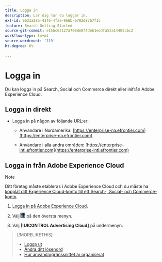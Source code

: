 ```yaml
---
title: Logga in
description: Lär dig hur du loggar in.
exl-id: 9631a285-41f6-4fae-966b-e702d87b7f1c
feature: Search Getting Started
source-git-commit: e16bc62127a708de8f4deb1eddfa53a14405cbc2
workflow-type: tm+mt
source-wordcount: '110'
ht-degree: 0%

---
```


# Logga in

Du kan logga in på Search, Social och Commerce direkt eller inifrån Adobe Experience Cloud.

## Logga in direkt

* Logga in på någon av följande URL:er:

   * Användare i Nordamerika: [https://enterprise-na.efrontier.com](https://enterprise-na.efrontier.com)

   * Användare i alla andra områden: [https://enterprise-intl.efrontier.com](https://enterprise-intl.efrontier.com)

## Logga in från Adobe Experience Cloud

>[!NOTE]
>
>Ditt företag måste etableras i Adobe Experience Cloud och du måste ha [kopplat ditt Experience Cloud-konto till ett Search-, Social- och Commerce-konto](https://experiencecloud.adobe.com/resources/help/en_US/mcloud/organizations.html).

1. [Logga in på Adobe Experience Cloud](https://experienceleague.adobe.com/docs/core-services/interface/experience-cloud.html#signin).

1. Välj ![lösningsväljare](/help/search-social-commerce/assets/menu-icon.png "lösningsväljare") på den översta menyn.

1. Välj **[!UICONTROL Advertising Cloud]** på undermenyn.

>[!MORELIKETHIS]
>
>* [Logga ut](log-out.md)
>* [Ändra ditt lösenord](/help/search-social-commerce/tools/password-change.md)
>* [Hur användargränssnittet är organiserat](user-interface.md)

